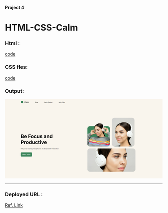 **Project 4**
# HTML-CSS-Calm

### Html :
[code](./index.html)

### CSS fles:
[code](./style.css)

### Output:
![Alter Text](./output.png)

---

### Deployed URL :
[Ref. Link](https://fantastic-narwhal-2401f9.netlify.app/)